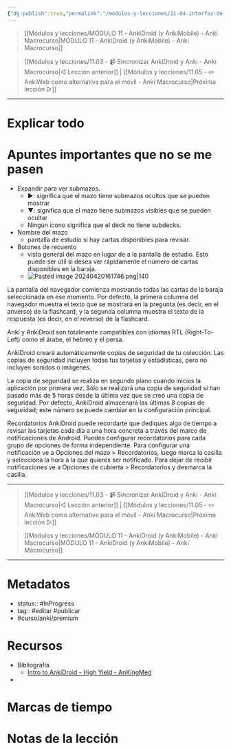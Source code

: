 ```yaml
---
{"dg-publish":true,"permalink":"/modulos-y-lecciones/11-04-interfaz-de-anki-droid-anki-macrocurso/","noteIcon":"","updated":"2024-05-22T13:35:06.838+02:00"}
---
```



> [[Módulos y lecciones/MÓDULO 11 - AnkiDroid (y AnkiMobile) - Anki Macrocurso\|MÓDULO 11 - AnkiDroid (y AnkiMobile) - Anki Macrocurso]]

> [[Módulos y lecciones/11.03 - 📹 Sincronizar AnkiDroid y Anki - Anki Macrocurso\|◁ Lección anterior]] | [[Módulos y lecciones/11.05 - ✏️ AnkiWeb como alternativa para el móvil - Anki Macrocurso\|Próxima lección ▷]]

---

# Explicar todo

# Apuntes importantes que no se me pasen
- Expandir para ver submazos.
	- ▶: significa que el mazo tiene submazos ocultos que se pueden mostrar
	- ▼:  significa que el mazo tiene submazos visibles que se pueden ocultar
	- Ningún icono significa que el deck no tiene subdecks.
- Nombre del mazo
	- pantalla de estudio si hay cartas disponibles para revisar.
- Botones de recuento
	- vista general del mazo en lugar de a la pantalla de estudio. Esto puede ser útil si desea ver rápidamente el número de cartas disponibles en la baraja.
	- ![Pasted image 20240420161746.png|140](/img/user/ANEXOS/Pasted%20image%2020240420161746.png)

La pantalla del navegador comienza mostrando todas las cartas de la baraja seleccionada en ese momento. Por defecto, la primera columna del navegador muestra el texto que se mostrará en la pregunta (es decir, en el anverso) de la flashcard, y la segunda columna muestra el texto de la respuesta (es decir, en el reverso) de la flashcard.

Anki y AnkiDroid son totalmente compatibles con idiomas RTL (Right-To-Left) como el árabe, el hebreo y el persa.

AnkiDroid creará automáticamente copias de seguridad de tu colección. Las copias de seguridad incluyen todas tus tarjetas y estadísticas, pero no incluyen sonidos o imágenes.

La copia de seguridad se realiza en segundo plano cuando inicias la aplicación por primera vez. Sólo se realizará una copia de seguridad si han pasado más de 5 horas desde la última vez que se creó una copia de seguridad. Por defecto, AnkiDroid almacenará las últimas 8 copias de seguridad; este número se puede cambiar en la configuración principal.

Recordatorios
AnkiDroid puede recordarte que dediques algo de tiempo a revisar las tarjetas cada día a una hora concreta a través del marco de notificaciones de Android. Puedes configurar recordatorios para cada grupo de opciones de forma independiente. Para configurar una notificación ve a Opciones del mazo > Recordatorios, luego marca la casilla y selecciona la hora a la que quieres ser notificado. Para dejar de recibir notificaciones ve a Opciones de cubierta > Recordatorios y desmarca la casilla.


---

> [[Módulos y lecciones/11.03 - 📹 Sincronizar AnkiDroid y Anki - Anki Macrocurso\|◁ Lección anterior]] | [[Módulos y lecciones/11.05 - ✏️ AnkiWeb como alternativa para el móvil - Anki Macrocurso\|Próxima lección ▷]]

> [[Módulos y lecciones/MÓDULO 11 - AnkiDroid (y AnkiMobile) - Anki Macrocurso\|MÓDULO 11 - AnkiDroid (y AnkiMobile) - Anki Macrocurso]]

---

# Metadatos
- status:: #InProgress  
- tag:: #editar  #publicar 
- #curso/anki/premium

# Recursos
- Bibliografía
	- [Intro to AnkiDroid - High Yield - AnKingMed](https://www.youtube.com/watch?v=iuBU_OM9oAM&ab_channel=TheAnKing)
- 

# Marcas de tiempo


# Notas de la lección
